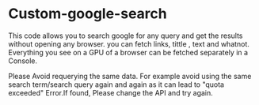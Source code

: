 # Custom-google-search

This code allows you to search google for any query and get the results without opening any browser. you can fetch links, tittle , text and whatnot. Everything you see on a GPU of a browser can be fetched separately in a Console.

Please Avoid requerying the same data. For example avoid using the same search term/search query again and again as it can lead to "quota exceeded" Error.If found, Please change the API and try again.
